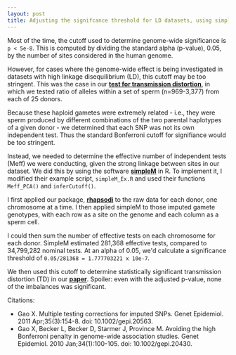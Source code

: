```yaml
---
layout: post
title: Adjusting the signifcance threshold for LD datasets, using simpleM
---
```


Most of the time, the cutoff used to determine genome-wide significance is `p < 5e-8`. This is computed by dividing the standard alpha (p-value), 0.05, by the number of sites considered in the human genome. 

However, for cases where the genome-wide effect is being investigated in datasets with high linkage disequilibrium (LD), this cutoff may be too stringent. This was the case in our **[test for transmission distortion](https://elifesciences.org/articles/76383)**, in which we tested ratio of alleles within a set of sperm (n=969-3,377) from each of 25 donors. 

Because these haploid gametes were extremely related - i.e., they were sperm produced by different combinations of the two parental haplotypes of a given donor - we determined that each SNP was not its own independent test. Thus the standard Bonferroni cutoff for signifiance would be too stringent. 

Instead, we needed to determine the effective number of independent tests (Meff) we were conducting, given the strong linkage between sites in our dataset. We did this by using the software **[simpleM](https://simplem.sourceforge.net/)** in R. To implement it, I modified their example script, `simpleM_Ex.R` and used their functions `Meff_PCA()` and `inferCutoff()`. 

I first applied our package, **[rhapsodi](https://github.com/mccoy-lab/rhapsodi)** to the raw data for each donor, one chromosome at a time. I then applied simpleM to those imputed gamete genotypes, with each row as a site on the genome and each column as a sperm cell. 

I could then sum the number of effective tests on each chromosome for each donor. SimpleM estimated 281,368 effective tests, compared to 34,799,282 nominal tests. At an alpha of 0.05, we'd calculate a significance threshold of `0.05/281368 = 1.777703221 x 10e-7`. 

We then used this cutoff to determine statistically significant transmission distortion (TD) in our **[paper](https://elifesciences.org/articles/76383#s2)**. Spoiler: even with the adjusted p-value, none of the imbalances was significant.  

Citations: 
- Gao X. Multiple testing corrections for imputed SNPs. Genet Epidemiol. 2011 Apr;35(3):154-8. doi: 10.1002/gepi.20563. 
- Gao X, Becker L, Becker D, Starmer J, Province M. Avoiding the high Bonferroni penalty in genome-wide association studies. Genet Epidemiol. 2010 Jan;34(1):100-105. doi: 10.1002/gepi.20430. 